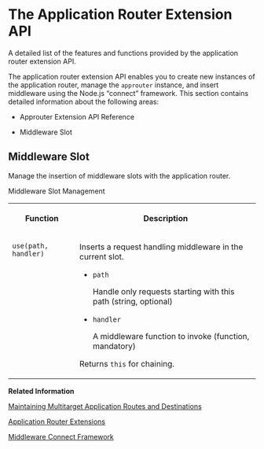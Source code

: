 <!-- loioc2cdc2d2237e4c7ba47dc2a9d54645eb -->

# The Application Router Extension API

A detailed list of the features and functions provided by the application router extension API.



The application router extension API enables you to create new instances of the application router, manage the `approuter` instance, and insert middleware using the Node.js “connect” framework. This section contains detailed information about the following areas:

-   Approuter Extension API Reference

-   Middleware Slot




<a name="loioc2cdc2d2237e4c7ba47dc2a9d54645eb__section_ijc_vmh_wx"/>

## Middleware Slot

Manage the insertion of middleware slots with the application router.

<a name="loioc2cdc2d2237e4c7ba47dc2a9d54645eb__table_prc_lv1_tx"/>Middleware Slot Management


<table>
<tr>
<th valign="top">

Function



</th>
<th valign="top">

Description



</th>
</tr>
<tr>
<td valign="top">

 `use(path, handler)` 



</td>
<td valign="top">

Inserts a request handling middleware in the current slot.

-   `path`

    Handle only requests starting with this path \(string, optional\)

-   `handler`

    A middleware function to invoke \(function, mandatory\)


Returns `this` for chaining.



</td>
</tr>
</table>

**Related Information**  


[Maintaining Multitarget Application Routes and Destinations](maintaining-multitarget-application-routes-and-destinations-0117b71.md "Define application routes and destinations.")

[Application Router Extensions](application-router-extensions-caaa92b.md "Configure application-specific extensions to the application router.")

[Middleware Connect Framework](https://github.com/senchalabs/connect)

